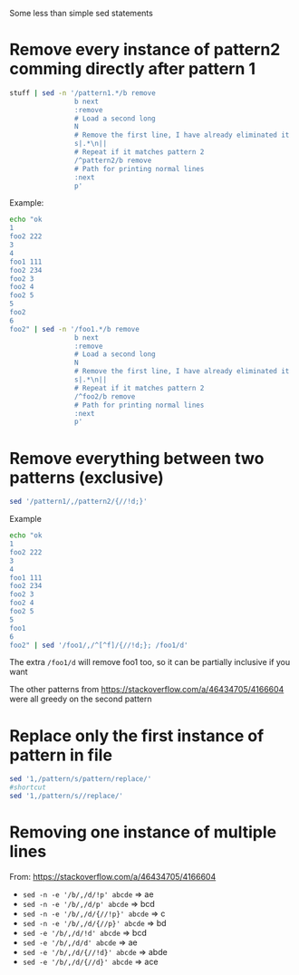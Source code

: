 Some less than simple sed statements

# Remove every instance of pattern2 comming directly after pattern 1

```bash
stuff | sed -n '/pattern1.*/b remove
                b next
                :remove
                # Load a second long
                N
                # Remove the first line, I have already eliminated it
                s|.*\n||
                # Repeat if it matches pattern 2
                /^pattern2/b remove
                # Path for printing normal lines
                :next
                p'
```

Example:

```bash
echo "ok
1
foo2 222
3
4
foo1 111
foo2 234
foo2 3
foo2 4
foo2 5
5
foo2
6
foo2" | sed -n '/foo1.*/b remove
                b next
                :remove
                # Load a second long
                N
                # Remove the first line, I have already eliminated it
                s|.*\n||
                # Repeat if it matches pattern 2
                /^foo2/b remove
                # Path for printing normal lines
                :next
                p'
```

# Remove everything between two patterns (exclusive)

```bash
sed '/pattern1/,/pattern2/{//!d;}'
```

Example

```bash
echo "ok
1
foo2 222
3
4
foo1 111
foo2 234
foo2 3
foo2 4
foo2 5
5
foo1
6
foo2" | sed '/foo1/,/^[^f]/{//!d;}; /foo1/d'
```

The extra `/foo1/d` will remove foo1 too, so it can be partially inclusive if you want

The other patterns from https://stackoverflow.com/a/46434705/4166604 were all greedy on the second pattern

# Replace only the first instance of pattern in file

```bash
sed '1,/pattern/s/pattern/replace/'
#shortcut
sed '1,/pattern/s//replace/'
```

# Removing one instance of multiple lines

From: https://stackoverflow.com/a/46434705/4166604

- `sed -n -e '/b/,/d/!p' abcde` => ae
- `sed -n -e '/b/,/d/p' abcde` => bcd
- `sed -n -e '/b/,/d/{//!p}' abcde` => c
- `sed -n -e '/b/,/d/{//p}' abcde` => bd
- `sed -e '/b/,/d/!d' abcde` => bcd
- `sed -e '/b/,/d/d' abcde` => ae
- `sed -e '/b/,/d/{//!d}' abcde` => abde
- `sed -e '/b/,/d/{//d}' abcde` => ace
